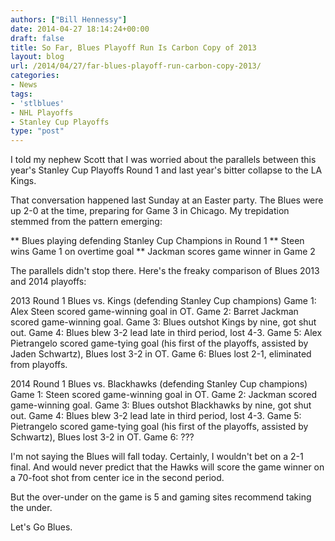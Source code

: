 ```yaml
---
authors: ["Bill Hennessy"]
date: 2014-04-27 18:14:24+00:00
draft: false
title: So Far, Blues Playoff Run Is Carbon Copy of 2013
layout: blog
url: /2014/04/27/far-blues-playoff-run-carbon-copy-2013/
categories:
- News
tags:
- 'stlblues'
- NHL Playoffs
- Stanley Cup Playoffs
type: "post"
---
```


I told my nephew Scott that I was worried about the parallels between this year's Stanley Cup Playoffs Round 1 and last year's bitter collapse to the LA Kings.

That conversation happened last Sunday at an Easter party. The Blues were up 2-0 at the time, preparing for Game 3 in Chicago. My trepidation stemmed from the pattern emerging:




** Blues playing defending Stanley Cup Champions in Round 1
** Steen wins Game 1 on overtime goal
** Jackman scores game winner in Game 2


The parallels didn't stop there. Here's the freaky comparison of Blues 2013 and 2014 playoffs:



2013 Round 1 Blues vs. Kings (defending Stanley Cup champions)
Game 1: Alex Steen scored game-winning goal in OT.
Game 2: Barret Jackman scored game-winning goal.
Game 3: Blues outshot Kings by nine, got shut out.
Game 4: Blues blew 3-2 lead late in third period, lost 4-3.
Game 5: Alex Pietrangelo scored game-tying goal (his first of the playoffs, assisted by Jaden Schwartz), Blues lost 3-2 in OT.
Game 6: Blues lost 2-1, eliminated from playoffs.





2014 Round 1 Blues vs. Blackhawks (defending Stanley Cup champions)
Game 1: Steen scored game-winning goal in OT.
Game 2: Jackman scored game-winning goal.
Game 3: Blues outshot Blackhawks by nine, got shut out.
Game 4: Blues blew 3-2 lead late in third period, lost 4-3.
Game 5: Pietrangelo scored game-tying goal (his first of the playoffs, assisted by Schwartz), Blues lost 3-2 in OT.
Game 6: ???





I'm not saying the Blues will fall today. Certainly, I wouldn't bet on a 2-1 final. And would never predict that the Hawks will score the game winner on a 70-foot shot from center ice in the second period.





But the over-under on the game is 5 and gaming sites recommend taking the under.





Let's Go Blues.
